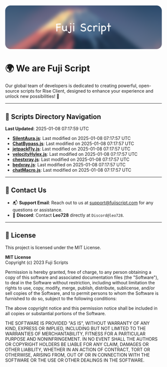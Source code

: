 ![Banner](.github/b.webp)

# 🌍 **We are Fuji Script**

Our global team of developers is dedicated to creating powerful, open-source scripts for Rise Client, designed to enhance your experience and unlock new possibilities! 🌟

---
<!-- SCRIPTS_NAVIGATION_START -->
## 📂 **Scripts Directory Navigation**

**Last Updated**: 2025-01-08 07:17:59 UTC

- **[SilentAura.js](scripts/SilentAura.js)**: Last modified on 2025-01-08 07:17:57 UTC
- **[ChatBypass.js](scripts/ChatBypass.js)**: Last modified on 2025-01-08 07:17:57 UTC
- **[jetpackFly.js](scripts/jetpackFly.js)**: Last modified on 2025-01-08 07:17:57 UTC
- **[velocityHylex.js](scripts/velocityHylex.js)**: Last modified on 2025-01-08 07:17:57 UTC
- **[chestxray.js](scripts/chestxray.js)**: Last modified on 2025-01-08 07:17:57 UTC
- **[bedxray.js](scripts/bedxray.js)**: Last modified on 2025-01-08 07:17:57 UTC
- **[chatMacro.js](scripts/chatMacro.js)**: Last modified on 2025-01-08 07:17:57 UTC

<!-- SCRIPTS_NAVIGATION_END -->

---

## 💬 **Contact Us**  
- 📬 **Support Email**: Reach out to us at [support@fujiscript.com](mailto:support@fujiscript.com) for any questions or assistance.  
- 💬 **Discord**: Contact **Leo728** directly at `Discord@leo728`.

---

## 📜 **License**

This project is licensed under the MIT License.  

**MIT License**  
Copyright (c) 2023 Fuji Scripts  

Permission is hereby granted, free of charge, to any person obtaining a copy of this software and associated documentation files (the "Software"), to deal in the Software without restriction, including without limitation the rights to use, copy, modify, merge, publish, distribute, sublicense, and/or sell copies of the Software, and to permit persons to whom the Software is furnished to do so, subject to the following conditions:  

The above copyright notice and this permission notice shall be included in all copies or substantial portions of the Software.  

THE SOFTWARE IS PROVIDED "AS IS", WITHOUT WARRANTY OF ANY KIND, EXPRESS OR IMPLIED, INCLUDING BUT NOT LIMITED TO THE WARRANTIES OF MERCHANTABILITY, FITNESS FOR A PARTICULAR PURPOSE AND NONINFRINGEMENT. IN NO EVENT SHALL THE AUTHORS OR COPYRIGHT HOLDERS BE LIABLE FOR ANY CLAIM, DAMAGES OR OTHER LIABILITY, WHETHER IN AN ACTION OF CONTRACT, TORT OR OTHERWISE, ARISING FROM, OUT OF OR IN CONNECTION WITH THE SOFTWARE OR THE USE OR OTHER DEALINGS IN THE SOFTWARE.  
